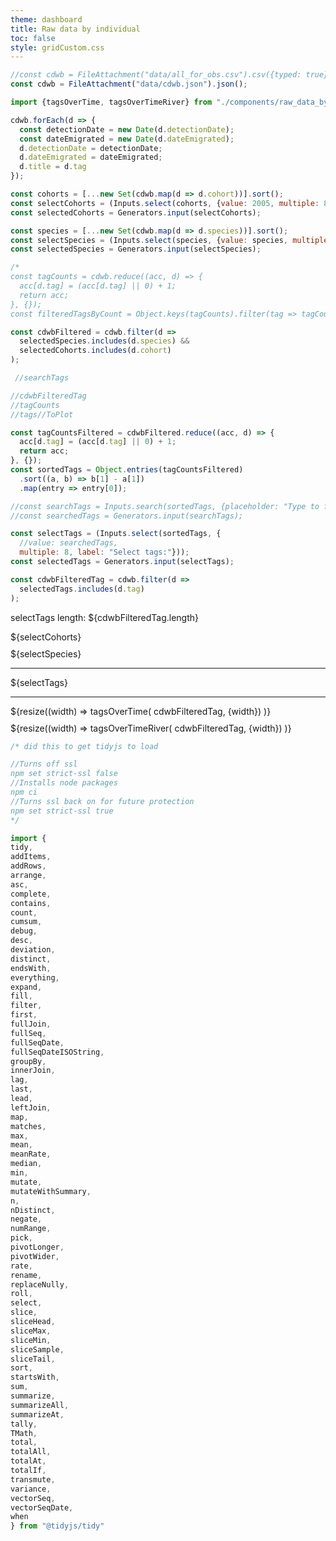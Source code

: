 ```yaml
---
theme: dashboard
title: Raw data by individual
toc: false
style: gridCustom.css
---
```


```js
//const cdwb = FileAttachment("data/all_for_obs.csv").csv({typed: true});
const cdwb = FileAttachment("data/cdwb.json").json();
```

```js
import {tagsOverTime, tagsOverTimeRiver} from "./components/raw_data_by_ind.js";
```

```js
cdwb.forEach(d => {
  const detectionDate = new Date(d.detectionDate); 
  const dateEmigrated = new Date(d.dateEmigrated); 
  d.detectionDate = detectionDate;
  d.dateEmigrated = dateEmigrated;
  d.title = d.tag
});
```

```js
const cohorts = [...new Set(cdwb.map(d => d.cohort))].sort();
const selectCohorts = (Inputs.select(cohorts, {value: 2005, multiple: 8, label: "Select cohorts:"}));
const selectedCohorts = Generators.input(selectCohorts);

const species = [...new Set(cdwb.map(d => d.species))].sort();
const selectSpecies = (Inputs.select(species, {value: species, multiple: true, label: "Select species:"}));
const selectedSpecies = Generators.input(selectSpecies);
```

```js
/*
const tagCounts = cdwb.reduce((acc, d) => {
  acc[d.tag] = (acc[d.tag] || 0) + 1;
  return acc;
}, {});
const filteredTagsByCount = Object.keys(tagCounts).filter(tag => tagCounts[tag] > 2); */
```

```js
const cdwbFiltered = cdwb.filter(d => 
  selectedSpecies.includes(d.species) && 
  selectedCohorts.includes(d.cohort) 
);
```

```js
 //searchTags 

//cdwbFilteredTag
//tagCounts
//tags//ToPlot
```

```js
const tagCountsFiltered = cdwbFiltered.reduce((acc, d) => {
  acc[d.tag] = (acc[d.tag] || 0) + 1;
  return acc;
}, {});
const sortedTags = Object.entries(tagCountsFiltered)
  .sort((a, b) => b[1] - a[1])
  .map(entry => entry[0]); 

//const searchTags = Inputs.search(sortedTags, {placeholder: "Type to filter tags"});
//const searchedTags = Generators.input(searchTags);

const selectTags = (Inputs.select(sortedTags, {
  //value: searchedTags, 
  multiple: 8, label: "Select tags:"}));
const selectedTags = Generators.input(selectTags);
```

```js
const cdwbFilteredTag = cdwb.filter(d => 
  selectedTags.includes(d.tag)
);
```

selectTags length: ${cdwbFilteredTag.length}  

<div class="wrapper2">
  <div class="card selectors">
    <div style="margin-top: 10px; margin-bottom: 0px">
      ${selectCohorts}
    </div>
    <div style="margin-top: 10px; margin-bottom: 0px">
      ${selectSpecies}
    </div>
    <hr>
    <div style="margin-top: 10px; margin-bottom: 0px">
      ${selectTags}
    </div>
  </div>
  <hr>
  <div class="card indGraph1">
    <div style="margin-top: 10px; margin-bottom: 0px">
    ${resize((width) => tagsOverTime(
      cdwbFilteredTag,
      {width})
    )}
    </div>
  </div>
  <div class="card indGraph2">
    <div style="margin-top: 10px; margin-bottom: 0px">
    ${resize((width) => tagsOverTimeRiver(
      cdwbFilteredTag,
      {width})
    )}
    </div>
  </div>
</div>





```js
/* did this to get tidyjs to load

//Turns off ssl
npm set strict-ssl false
//Installs node packages
npm ci
//Turns ssl back on for future protection
npm set strict-ssl true
*/

import {
tidy,
addItems,
addRows,
arrange,
asc,
complete,
contains,
count,
cumsum,
debug,
desc,
deviation,
distinct,
endsWith,
everything,
expand,
fill,
filter,
first,
fullJoin,
fullSeq,
fullSeqDate,
fullSeqDateISOString,
groupBy,
innerJoin,
lag,
last,
lead,
leftJoin,
map,
matches,
max,
mean,
meanRate,
median,
min,
mutate,
mutateWithSummary,
n,
nDistinct,
negate,
numRange,
pick,
pivotLonger,
pivotWider,
rate,
rename,
replaceNully,
roll,
select,
slice,
sliceHead,
sliceMax,
sliceMin,
sliceSample,
sliceTail,
sort,
startsWith,
sum,
summarize,
summarizeAll,
summarizeAt,
tally,
TMath,
total,
totalAll,
totalAt,
totalIf,
transmute,
variance,
vectorSeq,
vectorSeqDate,
when
} from "@tidyjs/tidy"

```
